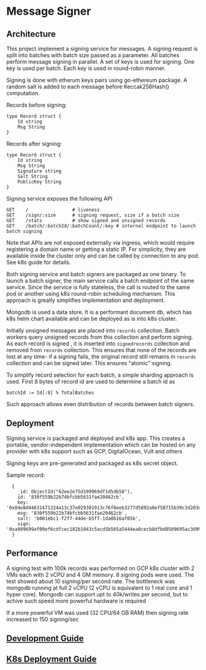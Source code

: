 # Message Signer

## Architecture

This project implement a signing service for messages.
A signing request is split into batches with batch size
passed as a parameter. All batches perform message signing in parallel.
A set of keys is used for signing. One key is used per batch. Each 
key is used in round-robin manner.

Signing is done with etherum keys pairs using go-ethereum package. A random salt is
added to each message before Keccak256Hash() computation.

Records before signing:
```
type Record struct {
    Id string
    Msg String
}
```

Records after signing:
```
type Record struct {
    Id string
    Msg String
    Signature string
    Salt String
    PublicKey String
}
```

Signing service exposes the following API

```
GET    /                # liveness         
GET    /sign/:size      # signing request, size if a batch size      
GET    /stats           # show signed and unsigned records         
GET    /batch/:batchId/:batchCount/:key # internal endpoint to launch batch signing
```
Note that APIs are not exposed externally via ingress, which would
require registering a domain name or getting a static IP.
For simplicity, they are available inside the cluster only 
and can be called by connection to any pod. See k8s guide for details.


Both signing service and batch signers are packaged as one
binary. To launch a batch signer, the main service calls a batch endpoint
of the same service. Since the service is fully stateless, the call is routed
to the same pod or another using k8s round-robin scheduling mechanism.
This approach is greatly simplifies implementation and deployment.

Mongodb is used a data store. It is a performant  document db, which has 
k8s helm chart available and can be deployed as is into k8s cluster.

Initially unsigned messages are placed into `records` collection. Batch workers query unsigned records from
this collection and perform signing. As each record is signed , it is inserted into
`signedrecords` collection and removed from `records` collection. This 
ensures that none of the records are lost at any time- if a signing fails,
the original record still remains in `records` collection and can be 
signed later. This ensures "atomic" signing.

To simplify record selection for each batch, a simple sharding 
approach is used. First 8 bytes of record id are used to determine a batch id 
as 
```
batchId := Id[:8] % TotalBatches
```
Such approach allows even distribution of records between batch signers.

## Deployment

Signing service is packaged and deployed and k8s app. This 
creates a portable, vendor-independent implementation which can
be hosted on any provider with k8s support such as GCP, DigitalOcean, Vult and others

Signing keys are pre-generated and packaged as k8s secret object.

Sample record:
```
  {
    _id: ObjectId("62ee2e75d199969df1d5db58"),
    id: '830f559b22b74bfcbb5631fae20462cb',
    key: '0x04e8d44631471324a13c37e029301913c76f6eeb3277d5892a0ef58715b39c3d203d2c60f842442890e8ffaacfa4acc3eb061bab813a6f56ba629691d996a09de0',
    msg: '830f559b22b74bfcbb5631fae20462cb',
    salt: 'b001ebc1-f2f7-44de-b5ff-1da0b16af05b',
    sign: '0xa989699af09ef6cdfcec182b1043c5acd5b565a5444ea0cecb8dfbd0509695ac3d9905b32246774d46af617d122cdcea3a273a71287082feffaa4c3b9fccd82f01'
  }
```

## Performance
A signing test with 100k records was performed on GCP k8s cluster
with 2 VMs each with 2 vCPU and 4 GM memory. 8 signing pods
were used. The test showed
about 10 signing/per second rate. The bottleneck was mongodb
running at full 2 vCPU (2 vCPU is equivalent to 1 real core and 1 hyper core).
Mongodb can support upt to 40k/writes per second, but to achive
such speed more powerful hardware is required


If a more powerful VM was used (32 CPU/64 GB RAM) then signing rate 
increased to 150 signing/sec


## [Development Guide](DEVELOP.md)

## [K8s Deployment Guide](K8S.md)


